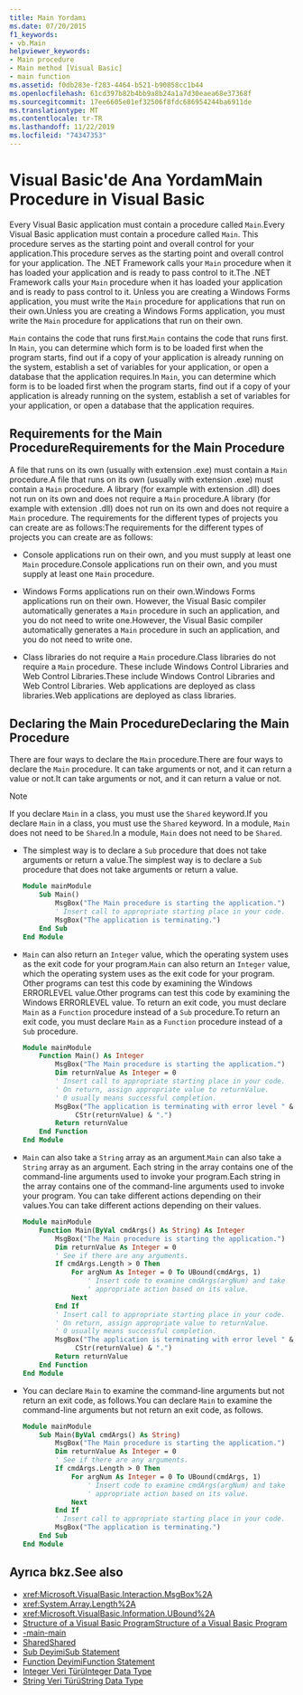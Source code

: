 ```yaml
---
title: Main Yordamı
ms.date: 07/20/2015
f1_keywords:
- vb.Main
helpviewer_keywords:
- Main procedure
- Main method [Visual Basic]
- main function
ms.assetid: f0db283e-f283-4464-b521-b90858cc1b44
ms.openlocfilehash: 61cd397b82b4bb9a8b24a1a7d30eaea68e37368f
ms.sourcegitcommit: 17ee6605e01ef32506f8fdc686954244ba6911de
ms.translationtype: MT
ms.contentlocale: tr-TR
ms.lasthandoff: 11/22/2019
ms.locfileid: "74347353"
---
```

# <a name="main-procedure-in-visual-basic"></a><span data-ttu-id="51322-102">Visual Basic'de Ana Yordam</span><span class="sxs-lookup"><span data-stu-id="51322-102">Main Procedure in Visual Basic</span></span>
<span data-ttu-id="51322-103">Every Visual Basic application must contain a procedure called `Main`.</span><span class="sxs-lookup"><span data-stu-id="51322-103">Every Visual Basic application must contain a procedure called `Main`.</span></span> <span data-ttu-id="51322-104">This procedure serves as the starting point and overall control for your application.</span><span class="sxs-lookup"><span data-stu-id="51322-104">This procedure serves as the starting point and overall control for your application.</span></span> <span data-ttu-id="51322-105">The .NET Framework calls your `Main` procedure when it has loaded your application and is ready to pass control to it.</span><span class="sxs-lookup"><span data-stu-id="51322-105">The .NET Framework calls your `Main` procedure when it has loaded your application and is ready to pass control to it.</span></span> <span data-ttu-id="51322-106">Unless you are creating a Windows Forms application, you must write the `Main` procedure for applications that run on their own.</span><span class="sxs-lookup"><span data-stu-id="51322-106">Unless you are creating a Windows Forms application, you must write the `Main` procedure for applications that run on their own.</span></span>

 <span data-ttu-id="51322-107">`Main` contains the code that runs first.</span><span class="sxs-lookup"><span data-stu-id="51322-107">`Main` contains the code that runs first.</span></span> <span data-ttu-id="51322-108">In `Main`, you can determine which form is to be loaded first when the program starts, find out if a copy of your application is already running on the system, establish a set of variables for your application, or open a database that the application requires.</span><span class="sxs-lookup"><span data-stu-id="51322-108">In `Main`, you can determine which form is to be loaded first when the program starts, find out if a copy of your application is already running on the system, establish a set of variables for your application, or open a database that the application requires.</span></span>

## <a name="requirements-for-the-main-procedure"></a><span data-ttu-id="51322-109">Requirements for the Main Procedure</span><span class="sxs-lookup"><span data-stu-id="51322-109">Requirements for the Main Procedure</span></span>
 <span data-ttu-id="51322-110">A file that runs on its own (usually with extension .exe) must contain a `Main` procedure.</span><span class="sxs-lookup"><span data-stu-id="51322-110">A file that runs on its own (usually with extension .exe) must contain a `Main` procedure.</span></span> <span data-ttu-id="51322-111">A library (for example with extension .dll) does not run on its own and does not require a `Main` procedure.</span><span class="sxs-lookup"><span data-stu-id="51322-111">A library (for example with extension .dll) does not run on its own and does not require a `Main` procedure.</span></span> <span data-ttu-id="51322-112">The requirements for the different types of projects you can create are as follows:</span><span class="sxs-lookup"><span data-stu-id="51322-112">The requirements for the different types of projects you can create are as follows:</span></span>

- <span data-ttu-id="51322-113">Console applications run on their own, and you must supply at least one `Main` procedure.</span><span class="sxs-lookup"><span data-stu-id="51322-113">Console applications run on their own, and you must supply at least one `Main` procedure.</span></span>

- <span data-ttu-id="51322-114">Windows Forms applications run on their own.</span><span class="sxs-lookup"><span data-stu-id="51322-114">Windows Forms applications run on their own.</span></span> <span data-ttu-id="51322-115">However, the Visual Basic compiler automatically generates a `Main` procedure in such an application, and you do not need to write one.</span><span class="sxs-lookup"><span data-stu-id="51322-115">However, the Visual Basic compiler automatically generates a `Main` procedure in such an application, and you do not need to write one.</span></span>

- <span data-ttu-id="51322-116">Class libraries do not require a `Main` procedure.</span><span class="sxs-lookup"><span data-stu-id="51322-116">Class libraries do not require a `Main` procedure.</span></span> <span data-ttu-id="51322-117">These include Windows Control Libraries and Web Control Libraries.</span><span class="sxs-lookup"><span data-stu-id="51322-117">These include Windows Control Libraries and Web Control Libraries.</span></span> <span data-ttu-id="51322-118">Web applications are deployed as class libraries.</span><span class="sxs-lookup"><span data-stu-id="51322-118">Web applications are deployed as class libraries.</span></span>

## <a name="declaring-the-main-procedure"></a><span data-ttu-id="51322-119">Declaring the Main Procedure</span><span class="sxs-lookup"><span data-stu-id="51322-119">Declaring the Main Procedure</span></span>
 <span data-ttu-id="51322-120">There are four ways to declare the `Main` procedure.</span><span class="sxs-lookup"><span data-stu-id="51322-120">There are four ways to declare the `Main` procedure.</span></span> <span data-ttu-id="51322-121">It can take arguments or not, and it can return a value or not.</span><span class="sxs-lookup"><span data-stu-id="51322-121">It can take arguments or not, and it can return a value or not.</span></span>

> [!NOTE]
> <span data-ttu-id="51322-122">If you declare `Main` in a class, you must use the `Shared` keyword.</span><span class="sxs-lookup"><span data-stu-id="51322-122">If you declare `Main` in a class, you must use the `Shared` keyword.</span></span> <span data-ttu-id="51322-123">In a module, `Main` does not need to be `Shared`.</span><span class="sxs-lookup"><span data-stu-id="51322-123">In a module, `Main` does not need to be `Shared`.</span></span>

- <span data-ttu-id="51322-124">The simplest way is to declare a `Sub` procedure that does not take arguments or return a value.</span><span class="sxs-lookup"><span data-stu-id="51322-124">The simplest way is to declare a `Sub` procedure that does not take arguments or return a value.</span></span>

    ```vb
    Module mainModule
        Sub Main()
            MsgBox("The Main procedure is starting the application.")
            ' Insert call to appropriate starting place in your code.
            MsgBox("The application is terminating.")
        End Sub
    End Module
    ```

- <span data-ttu-id="51322-125">`Main` can also return an `Integer` value, which the operating system uses as the exit code for your program.</span><span class="sxs-lookup"><span data-stu-id="51322-125">`Main` can also return an `Integer` value, which the operating system uses as the exit code for your program.</span></span> <span data-ttu-id="51322-126">Other programs can test this code by examining the Windows ERRORLEVEL value.</span><span class="sxs-lookup"><span data-stu-id="51322-126">Other programs can test this code by examining the Windows ERRORLEVEL value.</span></span> <span data-ttu-id="51322-127">To return an exit code, you must declare `Main` as a `Function` procedure instead of a `Sub` procedure.</span><span class="sxs-lookup"><span data-stu-id="51322-127">To return an exit code, you must declare `Main` as a `Function` procedure instead of a `Sub` procedure.</span></span>

    ```vb
    Module mainModule
        Function Main() As Integer
            MsgBox("The Main procedure is starting the application.")
            Dim returnValue As Integer = 0
            ' Insert call to appropriate starting place in your code.
            ' On return, assign appropriate value to returnValue.
            ' 0 usually means successful completion.
            MsgBox("The application is terminating with error level " &
                 CStr(returnValue) & ".")
            Return returnValue
        End Function
    End Module
    ```

- <span data-ttu-id="51322-128">`Main` can also take a `String` array as an argument.</span><span class="sxs-lookup"><span data-stu-id="51322-128">`Main` can also take a `String` array as an argument.</span></span> <span data-ttu-id="51322-129">Each string in the array contains one of the command-line arguments used to invoke your program.</span><span class="sxs-lookup"><span data-stu-id="51322-129">Each string in the array contains one of the command-line arguments used to invoke your program.</span></span> <span data-ttu-id="51322-130">You can take different actions depending on their values.</span><span class="sxs-lookup"><span data-stu-id="51322-130">You can take different actions depending on their values.</span></span>

    ```vb
    Module mainModule
        Function Main(ByVal cmdArgs() As String) As Integer
            MsgBox("The Main procedure is starting the application.")
            Dim returnValue As Integer = 0
            ' See if there are any arguments.
            If cmdArgs.Length > 0 Then
                For argNum As Integer = 0 To UBound(cmdArgs, 1)
                    ' Insert code to examine cmdArgs(argNum) and take
                    ' appropriate action based on its value.
                Next
            End If
            ' Insert call to appropriate starting place in your code.
            ' On return, assign appropriate value to returnValue.
            ' 0 usually means successful completion.
            MsgBox("The application is terminating with error level " &
                 CStr(returnValue) & ".")
            Return returnValue
        End Function
    End Module
    ```

- <span data-ttu-id="51322-131">You can declare `Main` to examine the command-line arguments but not return an exit code, as follows.</span><span class="sxs-lookup"><span data-stu-id="51322-131">You can declare `Main` to examine the command-line arguments but not return an exit code, as follows.</span></span>

    ```vb
    Module mainModule
        Sub Main(ByVal cmdArgs() As String)
            MsgBox("The Main procedure is starting the application.")
            Dim returnValue As Integer = 0
            ' See if there are any arguments.
            If cmdArgs.Length > 0 Then
                For argNum As Integer = 0 To UBound(cmdArgs, 1)
                    ' Insert code to examine cmdArgs(argNum) and take
                    ' appropriate action based on its value.
                Next
            End If
            ' Insert call to appropriate starting place in your code.
            MsgBox("The application is terminating.")
        End Sub
    End Module
    ```
  
## <a name="see-also"></a><span data-ttu-id="51322-132">Ayrıca bkz.</span><span class="sxs-lookup"><span data-stu-id="51322-132">See also</span></span>

- <xref:Microsoft.VisualBasic.Interaction.MsgBox%2A>
- <xref:System.Array.Length%2A>
- <xref:Microsoft.VisualBasic.Information.UBound%2A>
- [<span data-ttu-id="51322-133">Structure of a Visual Basic Program</span><span class="sxs-lookup"><span data-stu-id="51322-133">Structure of a Visual Basic Program</span></span>](../../../visual-basic/programming-guide/program-structure/structure-of-a-visual-basic-program.md)
- [<span data-ttu-id="51322-134">-main</span><span class="sxs-lookup"><span data-stu-id="51322-134">-main</span></span>](../../../visual-basic/reference/command-line-compiler/main.md)
- [<span data-ttu-id="51322-135">Shared</span><span class="sxs-lookup"><span data-stu-id="51322-135">Shared</span></span>](../../../visual-basic/language-reference/modifiers/shared.md)
- [<span data-ttu-id="51322-136">Sub Deyimi</span><span class="sxs-lookup"><span data-stu-id="51322-136">Sub Statement</span></span>](../../../visual-basic/language-reference/statements/sub-statement.md)
- [<span data-ttu-id="51322-137">Function Deyimi</span><span class="sxs-lookup"><span data-stu-id="51322-137">Function Statement</span></span>](../../../visual-basic/language-reference/statements/function-statement.md)
- [<span data-ttu-id="51322-138">Integer Veri Türü</span><span class="sxs-lookup"><span data-stu-id="51322-138">Integer Data Type</span></span>](../../../visual-basic/language-reference/data-types/integer-data-type.md)
- [<span data-ttu-id="51322-139">String Veri Türü</span><span class="sxs-lookup"><span data-stu-id="51322-139">String Data Type</span></span>](../../../visual-basic/language-reference/data-types/string-data-type.md)
